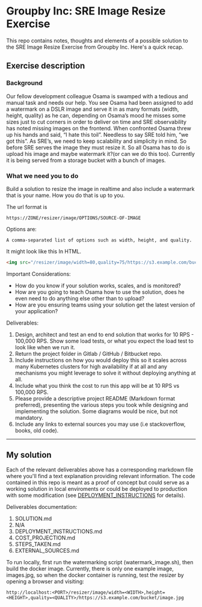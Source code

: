 # Groupby Inc: SRE Image Resize Exercise

This repo contains notes, thoughts and elements of a possible solution to the
SRE Image Resize Exercise from Groupby Inc. Here's a quick recap.

## Exercise description

### Background
Our fellow development colleague Osama is swamped with a tedious and manual
task and needs our help. You see Osama had been assigned to add a watermark on
a DSLR image and serve it in as many formats (width, height, quality) as he can,
depending on Osama’s mood he misses some sizes just to cut corners in order to
deliver on time and SRE observability has noted missing images on the frontend.
When confronted Osama threw up his hands and said, “I hate this toil”. Needless
to say SRE told him, “we got this”. As SRE’s, we need to keep scalability and
simplicity in mind. So before SRE serves the image they must resize it. So all
Osama has to do is upload his image and maybe watermark it?(or can we do this
too). Currently it is being served from a storage bucket with a bunch of images.

### What we need you to do
Build a solution to resize the image in realtime and also include a watermark
that is your name. How you do that is up to you.

The url format is

```
https://ZONE/resizer/image/OPTIONS/SOURCE-OF-IMAGE
```

Options are:

```
A comma-separated list of options such as width, height, and quality.
```

It might look like this In HTML.

```html
<img src="/resizer/image/width=80,quality=75/https://s3.example.com/bucket/image.png">
```

Important Considerations:
- How do you know if your solution works, scales, and is monitored?
- How are you going to teach Osama how to use the solution, does he even need
  to do anything else other than to upload?
- How are you ensuring teams using your solution get the latest version of your
  application?

Deliverables:
1.  Design, architect and test an end to end solution that works for 10 RPS -
    100,000 RPS. Show some load tests, or what you expect the load test to look
    like when we run it.
2.  Return the project folder in Gitlab / GitHub / Bitbucket repo.
3.  Include instructions on how you would deploy this so it scales across many
    Kubernetes clusters for high availability if at all and any mechanisms you
    might leverage to solve it without deploying anything at all.
4.  Include what you think the cost to run this app will be at 10 RPS vs 100,000
    RPS.
5.  Please provide a descriptive project README (Markdown format preferred),
    presenting the various steps you took while designing and implementing the
    solution. Some diagrams would be nice, but not mandatory.
6.  Include any links to external sources you may use (i.e stackoverflow, books,
    old code).

---

## My solution

Each of the relevant deliverables above has a corresponding markdown file where
you'll find a text explanation providing relevant information. The code
contained in this repo is meant as a proof of concept but could serve as a
working solution in local enviroments or could be deployed to production with
some modification (see [DEPLOYMENT_INSTRUCTIONS](DEPLOYMENT_INSTRUCTIONS.md)
for details).

Deliverables documentation:
1.  SOLUTION.md
2.  N/A
3.  DEPLOYMENT_INSTRUCTIONS.md
4.  COST_PROJECTION.md
5.  STEPS_TAKEN.md
6.  EXTERNAL_SOURCES.md

To run locally, first run the watermarking script (watermark_image.sh), then
build the docker image. Currently, there is only one example image, images.jpg,
so when the docker container is running, test the resizer by opening a browser
and visiting:
```
http://localhost:<PORT>/resizer/image/width=<WIDTH>,height=<HEIGHT>,quality=<QUALITY>/https://s3.example.com/bucket/image.jpg
```
